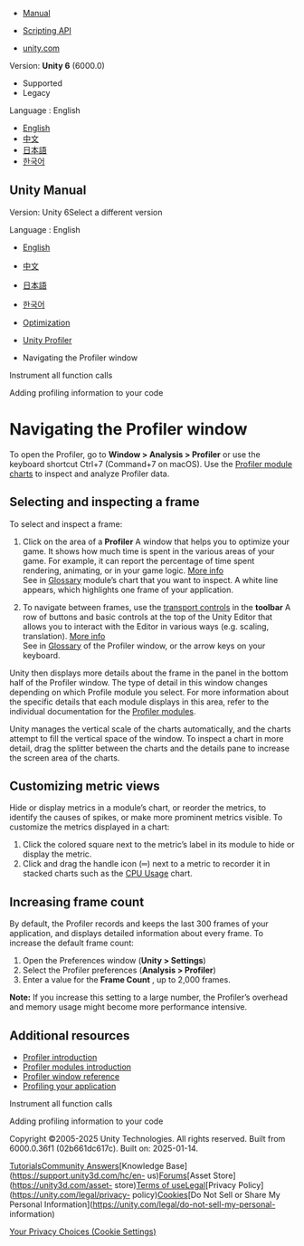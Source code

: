 [](https://docs.unity3d.com)

  * [Manual](../Manual/index.html)
  * [Scripting API](../ScriptReference/index.html)

  * [unity.com](https://unity.com/)

Version: **Unity 6** (6000.0)

  * Supported
  * Legacy

Language : English

  * [English](/Manual/profiler-window-navigating.html)
  * [中文](/cn/current/Manual/profiler-window-navigating.html)
  * [日本語](/ja/current/Manual/profiler-window-navigating.html)
  * [한국어](/kr/current/Manual/profiler-window-navigating.html)

[](https://docs.unity3d.com)

## Unity Manual

Version: Unity 6Select a different version

Language : English

  * [English](/Manual/profiler-window-navigating.html)
  * [中文](/cn/current/Manual/profiler-window-navigating.html)
  * [日本語](/ja/current/Manual/profiler-window-navigating.html)
  * [한국어](/kr/current/Manual/profiler-window-navigating.html)

  * [Optimization](analysis.html)
  * [Unity Profiler](Profiler.html)
  * Navigating the Profiler window

[](profiler-deep-profiling.html)

Instrument all function calls

[](profiler-adding-information-code.html)

Adding profiling information to your code

# Navigating the Profiler window

To open the Profiler, go to **Window > Analysis > Profiler** or use the
keyboard shortcut Ctrl+7 (Command+7 on macOS). Use the [Profiler module
charts](profiler-modules-introduction.html) to inspect and analyze Profiler
data.

## Selecting and inspecting a frame

To select and inspect a frame:

  1. Click on the area of a **Profiler** A window that helps you to optimize your game. It shows how much time is spent in the various areas of your game. For example, it can report the percentage of time spent rendering, animating, or in your game logic. [More info](Profiler.html)  
See in [Glossary](Glossary.html#Profiler) module’s chart that you want to
inspect. A white line appears, which highlights one frame of your application.

  2. To navigate between frames, use the [transport controls](ProfilerWindow.html) in the **toolbar** A row of buttons and basic controls at the top of the Unity Editor that allows you to interact with the Editor in various ways (e.g. scaling, translation). [More info](Toolbar.html)  
See in [Glossary](Glossary.html#Toolbar) of the Profiler window, or the arrow
keys on your keyboard.

Unity then displays more details about the frame in the panel in the bottom
half of the Profiler window. The type of detail in this window changes
depending on which Profile module you select. For more information about the
specific details that each module displays in this area, refer to the
individual documentation for the [Profiler modules](ProfilerWindow.html).

Unity manages the vertical scale of the charts automatically, and the charts
attempt to fill the vertical space of the window. To inspect a chart in more
detail, drag the splitter between the charts and the details pane to increase
the screen area of the charts.

## Customizing metric views

Hide or display metrics in a module’s chart, or reorder the metrics, to
identify the causes of spikes, or make more prominent metrics visible. To
customize the metrics displayed in a chart:

  1. Click the colored square next to the metric’s label in its module to hide or display the metric.
  2. Click and drag the handle icon (═) next to a metric to recorder it in stacked charts such as the [CPU Usage](ProfilerCPU.html) chart.

## Increasing frame count

By default, the Profiler records and keeps the last 300 frames of your
application, and displays detailed information about every frame. To increase
the default frame count:

  1. Open the Preferences window (**Unity > Settings**)
  2. Select the Profiler preferences (**Analysis > Profiler**)
  3. Enter a value for the **Frame Count** , up to 2,000 frames.

**Note:** If you increase this setting to a large number, the Profiler’s
overhead and memory usage might become more performance intensive.

## Additional resources

  * [Profiler introduction](profiler-introduction.html)
  * [Profiler modules introduction](profiler-modules-introduction.html)
  * [Profiler window reference](ProfilerWindow.html)
  * [Profiling your application](profiler-profiling-applications.html)

[](profiler-deep-profiling.html)

Instrument all function calls

[](profiler-adding-information-code.html)

Adding profiling information to your code

Copyright ©2005-2025 Unity Technologies. All rights reserved. Built from
6000.0.36f1 (02b661dc617c). Built on: 2025-01-14.

[Tutorials](https://learn.unity.com/)[Community
Answers](https://answers.unity3d.com)[Knowledge
Base](https://support.unity3d.com/hc/en-
us)[Forums](https://forum.unity3d.com)[Asset Store](https://unity3d.com/asset-
store)[Terms of
use](https://docs.unity3d.com/Manual/TermsOfUse.html)[Legal](https://unity.com/legal)[Privacy
Policy](https://unity.com/legal/privacy-
policy)[Cookies](https://unity.com/legal/cookie-policy)[Do Not Sell or Share
My Personal Information](https://unity.com/legal/do-not-sell-my-personal-
information)

[Your Privacy Choices (Cookie Settings)](javascript:void\(0\);)

